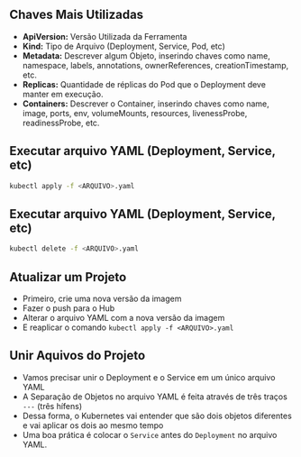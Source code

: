 ## Chaves Mais Utilizadas

- **ApiVersion:** Versão Utilizada da Ferramenta
- **Kind:** Tipo de Arquivo (Deployment, Service, Pod, etc)
- **Metadata:** Descrever algum Objeto, inserindo chaves como name, namespace, labels, annotations, ownerReferences, creationTimestamp, etc.
- **Replicas:** Quantidade de réplicas do Pod que o Deployment deve manter em execução.
- **Containers:** Descrever o Container, inserindo chaves como name, image, ports, env, volumeMounts, resources, livenessProbe, readinessProbe, etc.

## Executar arquivo YAML (Deployment, Service, etc)

```bash
kubectl apply -f <ARQUIVO>.yaml
```

## Executar arquivo YAML (Deployment, Service, etc)

```bash
kubectl delete -f <ARQUIVO>.yaml
```

## Atualizar um Projeto
- Primeiro, crie uma nova versão da imagem
- Fazer o push para o Hub
- Alterar o arquivo YAML com a nova versão da imagem
- E reaplicar o comando `kubectl apply -f <ARQUIVO>.yaml`

## Unir Aquivos do Projeto
- Vamos precisar unir o Deployment e o Service em um único arquivo YAML
- A Separação de Objetos no arquivo YAML é feita através de três traços `---` (três hífens)
- Dessa forma, o Kubernetes vai entender que são dois objetos diferentes e vai aplicar os dois ao mesmo tempo
- Uma boa prática é colocar o `Service` antes do `Deployment` no arquivo YAML.